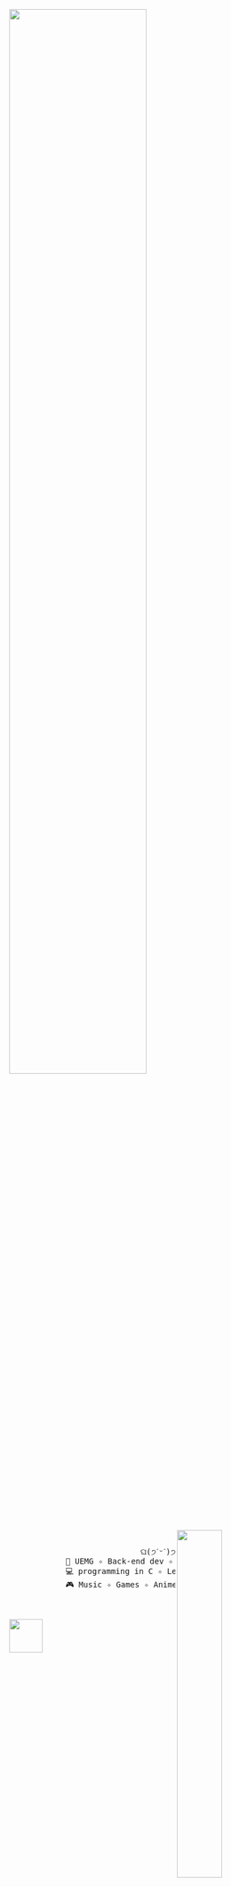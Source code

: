 <div align="left">
<img src="https://readme-typing-svg.demolab.com?font=Inconsolata&weight=500&size=50&duration=4000&pause=300&color=FFC0CB&center=true&vCenter=true&multiline=true&repeat=true&random=false&width=1300&height=140&lines=Hello%2C+World!;I'm+Yasmim+Mendes+%E2%9C%A9" width="70%" />
<img src="https://usagif.com/wp-content/uploads/2022/hqgif/anya-forger-spy-family-acegif-89.gif" width="40%" align="right" />
<br><br>
<pre>
                            ଘ(੭ˊᵕˋ)੭* ੈ✩‧₊˚
            📖 UEMG ✧ Back-end dev ✧ Computer Engineering
            💻 programming in C ✧ Learning C# and Python
            🎮 Music ✧ Games ✧ Anime ✧ Code ✧ RPG
</pre>
<br><br>
<img src="https://raw.githubusercontent.com/innng/innng/master/assets/kyubey.gif" height="60" />
<br><br><br>
</div>
